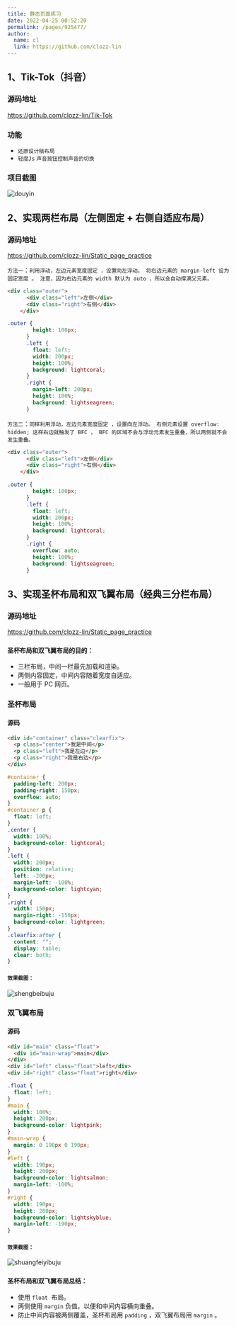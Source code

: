 ```yaml
---
title: 静态页面练习
date: 2022-04-25 00:52:20
permalink: /pages/925477/
author: 
  name: cl
  link: https://github.com/clozz-lin
---
```


## 1、Tik-Tok（抖音）
### 源码地址
<https://github.com/clozz-lin/Tik-Tok>

### 功能
+ `还原设计稿布局`
+ `轻度Js` `声音按钮控制声音的切换`

### 项目截图
![douyin](https://cdn.jsdelivr.net/gh/clozz-lin/images@master/xxx/douyin.png)

## 2、实现两栏布局（左侧固定 + 右侧自适应布局）

### 源码地址
<https://github.com/clozz-lin/Static_page_practice>

`方法一`：`利用浮动，左边元素宽度固定 ，设置向左浮动。
      将右边元素的 margin-left 设为固定宽度 。
      注意，因为右边元素的 width 默认为 auto ，所以会自动撑满父元素。`

```html
<div class="outer">
      <div class="left">左侧</div>
      <div class="right">右侧</div>
    </div>
```

```css
.outer {
        height: 100px;
      }
      .left {
        float: left;
        width: 200px;
        height: 100%;
        background: lightcoral;
      }
      .right {
        margin-left: 200px;
        height: 100%;
        background: lightseagreen;
      }
```

`方法二`：`同样利用浮动，左边元素宽度固定 ，设置向左浮动。
      右侧元素设置 overflow: hidden; 这样右边就触发了 BFC ，
      BFC 的区域不会与浮动元素发生重叠，所以两侧就不会发生重叠。`

```html
<div class="outer">
      <div class="left">左侧</div>
      <div class="right">右侧</div>
    </div>
```

```css
.outer {
        height: 100px;
      }
      .left {
        float: left;
        width: 200px;
        height: 100%;
        background: lightcoral;
      }
      .right {
        overflow: auto;
        height: 100%;
        background: lightseagreen;
      }
```

## 3、实现圣杯布局和双飞翼布局（经典三分栏布局）

### 源码地址
<https://github.com/clozz-lin/Static_page_practice>

### `圣杯布局和双飞翼布局的目的：`
+ 三栏布局，中间一栏最先加载和渲染。
+ 两侧内容固定，中间内容随着宽度自适应。
+ 一般用于 PC 网页。

### 圣杯布局
#### 源码

```html
<div id="container" class="clearfix">
  <p class="center">我是中间</p>
  <p class="left">我是左边</p>
  <p class="right">我是右边</p>
</div>

```

```css
#container {
  padding-left: 200px;
  padding-right: 150px;
  overflow: auto;
}
#container p {
  float: left;
}
.center {
  width: 100%;
  background-color: lightcoral;
}
.left {
  width: 200px;
  position: relative;
  left: -200px;
  margin-left: -100%;
  background-color: lightcyan;
}
.right {
  width: 150px;
  margin-right: -150px;
  background-color: lightgreen;
}
.clearfix:after {
  content: "";
  display: table;
  clear: both;
}

```

#### `效果截图：`

![shengbeibuju](https://cdn.jsdelivr.net/gh/clozz-lin/images@master/shengbei_shuangfeiyi_bujv/shengbeibuju.png)

### 双飞翼布局
#### 源码

```html
<div id="main" class="float">
  <div id="main-wrap">main</div>
</div>
<div id="left" class="float">left</div>
<div id="right" class="float">right</div>

```

```css
.float {
  float: left;
}
#main {
  width: 100%;
  height: 200px;
  background-color: lightpink;
}
#main-wrap {
  margin: 0 190px 0 190px;
}
#left {
  width: 190px;
  height: 200px;
  background-color: lightsalmon;
  margin-left: -100%;
}
#right {
  width: 190px;
  height: 200px;
  background-color: lightskyblue;
  margin-left: -190px;
}

```

#### `效果截图：`

![shuangfeiyibuju](https://cdn.jsdelivr.net/gh/clozz-lin/images@master/shengbei_shuangfeiyi_bujv/shuangfeiyibuju.png)

### `圣杯布局和双飞翼布局总结：`
+ 使用 `float`  布局。
+ 两侧使用 `margin` 负值，以便和中间内容横向重叠。
+ 防止中间内容被两侧覆盖，圣杯布局用 `padding` ，双飞翼布局用 `margin` 。
